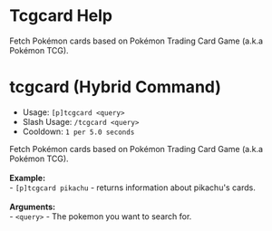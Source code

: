 # Tcgcard Help

Fetch Pokémon cards based on Pokémon Trading Card Game (a.k.a Pokémon TCG).

# tcgcard (Hybrid Command)
 - Usage: `[p]tcgcard <query> `
 - Slash Usage: `/tcgcard <query> `
 - Cooldown: `1 per 5.0 seconds`

Fetch Pokémon cards based on Pokémon Trading Card Game (a.k.a Pokémon TCG).<br/><br/>**Example:**<br/>- `[p]tcgcard pikachu` - returns information about pikachu's cards.<br/><br/>**Arguments:**<br/>- `<query>` - The pokemon you want to search for.
